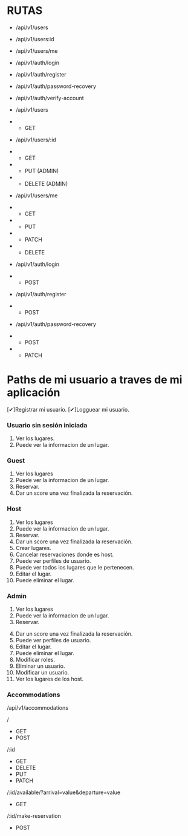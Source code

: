 # RUTAS
- /api/v1/users
- /api/v1/users:id
- /api/v1/users/me

- /api/v1/auth/login
- /api/v1/auth/register
- /api/v1/auth/password-recovery
- /api/v1/auth/verify-account

- /api/v1/users
- - GET

- /api/v1/users/:id
- - GET 
- - PUT (ADMIN)
- - DELETE (ADMIN)

- /api/v1/users/me
- - GET 
- - PUT
- - PATCH
- - DELETE

- /api/v1/auth/login
- - POST

- /api/v1/auth/register
- - POST

- /api/v1/auth/password-recovery
- - POST
- - PATCH

# Paths de mi usuario  a traves de mi aplicación

[✔]Registrar mi usuario.
[✔]Logguear mi usuario.

### Usuario sin sesión iniciada
1. Ver los lugares.
2. Puede ver la informacion de un lugar.

### Guest
1. Ver los lugares
2. Puede ver la informacion de un lugar.
3. Reservar.
4. Dar un score una vez finalizada la reservación.

### Host
1. Ver los lugares
2. Puede ver la informacion de un lugar.
3. Reservar.
4. Dar un score una vez finalizada la reservación.
5. Crear lugares.
6. Cancelar reservaciones donde es host.
7. Puede ver perfiles de usuario.
8. Puede ver todos los lugares que le pertenecen.
9. Editar el lugar.
10. Puede eliminar el lugar.

### Admin
1. Ver los lugares
2. Puede ver la informacion de un lugar.
3. Reservar.
<!-- TO DO Hacer score -->
4. Dar un score una vez finalizada la reservación. 
5. Puede ver perfiles de usuario.
6. Editar el lugar.
7. Puede eliminar el lugar.
8. Modificar roles.
9. Eliminar un usuario.
10. Modificar un usuario.
11. Ver los lugares de los host.

### Accommodations

/api/v1/accommodations

/
- GET
- POST

/:id
- GET
- DELETE
- PUT
- PATCH

/:id/available/?arrival=value&departure=value
- GET

/:id/make-reservation
- POST


